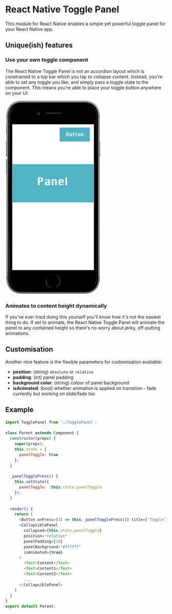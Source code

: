# React Native Toggle Panel

This module for React Native enables a simple yet powerful toggle panel for your React Native app.

## Unique(ish) features

### Use your own toggle component

The React Native Toggle Panel is not an accordion layout which is constrained to a top bar which you tap to collapse content. Instead, you're able to set any toggle you like, and simply pass a toggle state to the component. This means you're able to place your toggle button anywhere on your UI:

![](example/mock-up.png)

### Animates to content height dynamically

If you've ever tried doing this yourself you'll know how it's not the easiest thing to do. If set to animate, the React Native Toggle Panel will animate the panel to any contained height so there's no worry about jerky, off-putting animations.

## Customisation

Another nice feature is the flexible parameters for customisation avaliable:

* **position**: (string) `absolute` or `relative`
* **padding**: (int) panel padding
* **background color**: (string) colour of panel background
* **isAnimated**: (bool) whether animation is applied on transition - fade currently but working on slide/fade too

## Example

```javascript
import TogglePanel from './TogglePanel';

class Parent extends Component {
  constructor(props) {
    super(props);
    this.state = {
      panelToggle: true
    };
  }

  _panelTogglePress() {
    this.setState({
      panelToggle: !this.state.panelToggle
    });
  }

  render() {
    return (
      <Button onPress={() => this._panelTogglePress()} title={'Toggle'} />
      <CollapsiblePanel
        collapsed={this.state.panelToggle}
        position="relative"
        panelPadding={10}
        panelBackground="#ffffff"
        isAnimated={true}
      >
        <Text>Content</Text>
        <Text>Content1</Text>
        <Text>Content2</Text>
        ...
      </CollapsiblePanel>
    )
  }
}
export default Parent;

```

